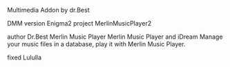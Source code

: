 Multimedia Addon by dr.Best

DMM version
Enigma2 project
MerlinMusicPlayer2

author Dr.Best
Merlin Music Player
Merlin Music Player and iDream
Manage your music files in a database, play it with Merlin Music Player.

fixed Lululla
